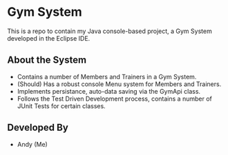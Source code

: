 # Gym System
This is a repo to contain my Java console-based project, a Gym System developed in the Eclipse IDE.

## About the System
- Contains a number of Members and Trainers in a Gym System.
- (Should) Has a robust console Menu system for Members and Trainers.
- Implements persistance, auto-data saving via the GymApi class.
- Follows the Test Driven Development process, contains a number of JUnit Tests for certain classes.

## Developed By
- Andy (Me)
